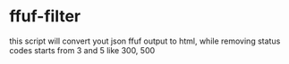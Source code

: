 # ffuf-filter
this script will convert yout json ffuf output to html, while removing status codes starts from 3 and 5 like 300, 500 
